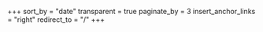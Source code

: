 +++
sort_by = "date"
transparent = true
paginate_by = 3
insert_anchor_links = "right"
redirect_to = "/"
+++
